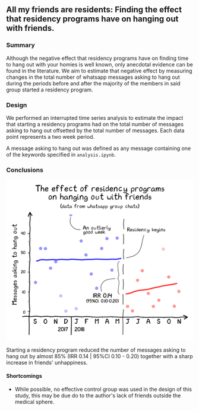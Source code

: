 ## All my friends are residents: Finding the effect that residency programs have on hanging out with friends.

### Summary
Although the negative effect that residency programs have on finding time to hang out with your homies is well known, only anecdotal evidence can be found in the literature. We aim to estimate that negative effect by measuring changes in the total number of whatsapp messages asking to hang out during the periods before and after the majority of the members in said group started a residency program.

### Design
We performed an interrupted time series analysis to estimate the impact that starting a residency programs had on the total number of messages asking to hang out offsetted by the total number of messages. Each data point represents a two week period.

A message asking to hang out was defined as any message containing one of the keywords specified in `analysis.ipynb`.

### Conclusions

![plot showing findings](assets/plot.png)

Starting a residency program reduced the number of messages asking to hang out by almost 85% (IRR 0.14 | 95%CI 0.10 - 0.20) together with a sharp increase in friends' unhappiness.

#### Shortcomings
- While possible, no effective control group was used in the design of this study, this may be due do to the author's lack of friends outside the medical sphere.

